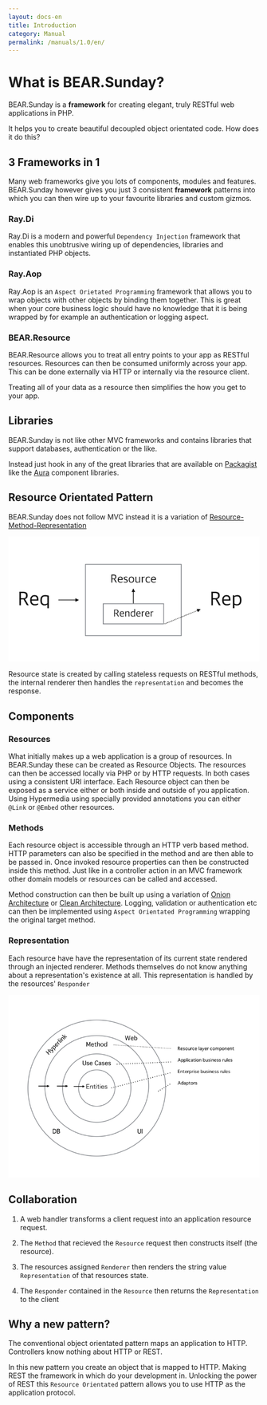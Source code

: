 ```yaml
---
layout: docs-en
title: Introduction
category: Manual
permalink: /manuals/1.0/en/
---
```

# What is BEAR.Sunday?

BEAR.Sunday is a **framework** for creating elegant, truly RESTful web applications in PHP.

It helps you to create beautiful decoupled object orientated code. How does it do this?

## 3 Frameworks in 1

Many web frameworks give you lots of components, modules and features. BEAR.Sunday however gives you just 3 consistent **framework** patterns into which you can then wire up to your favourite libraries and custom gizmos.

### Ray.Di

Ray.Di is a modern and powerful `Dependency Injection` framework that enables this unobtrusive wiring up of dependencies, libraries and instantiated PHP objects.

### Ray.Aop

Ray.Aop is an `Aspect Orietated Programming` framework that allows you to wrap objects with other objects by binding them together. This is great when your core business logic should have no knowledge that it is being wrapped by for example an authentication or logging aspect.


### BEAR.Resource

BEAR.Resource allows you to treat all entry points to your app as RESTful resources. Resources can then be consumed uniformly across your app. This can be done externally via HTTP or internally via the resource client. 

Treating all of your data as a resource then simplifies the how you get to your app.

## Libraries

BEAR.Sunday is not like other MVC frameworks and contains libraries that support databases, authentication or the like. 

Instead just hook in any of the great libraries that are available on [Packagist](https://packagist.org/) like the [Aura](http://auraphp.com/) component libraries.

## Resource Orientated Pattern

BEAR.Sunday does not follow MVC instead it is a variation of [Resource-Method-Representation](http://www.peej.co.uk/articles/rmr-architecture.html)

![4R](/images/screen/4r.png)

Resource state is created by calling stateless  requests on RESTful methods, the internal renderer then handles the `representation` and becomes the response.

## Components

### Resources

What initially makes up a web application is a group of resources. In BEAR.Sunday these can be created as Resource Objects. The resources can then be accessed locally via PHP or by HTTP requests. In both cases using a consistent URI interface. Each Resource object can then be exposed as a service either or both inside and outside of you application. Using Hypermedia using specially provided annotations you can either `@Link` or `@Embed` other resources.

### Methods

Each resource object is accessible through an HTTP verb based method. HTTP parameters can also be specified in the method and are then able to be passed in. Once invoked resource properties can then be constructed inside this method. Just like in a controller action in an MVC framework other domain models or resources can be called and accessed.

Method construction can then be built up using a variation of [Onion Architecture](http://www.infoq.com/news/2014/10/ddd-onion-architecture) or [Clean Architecture](http://blog.8thlight.com/uncle-bob/2012/08/13/the-clean-architecture.html). Logging, validation or authentication etc can then be implemented using `Aspect Orientated Programming` wrapping the original target method.

### Representation

Each resource have have the representation of its current state rendered through an injected renderer. Methods themselves do not know anything about a representation's existence at all. This representation is handled by the resources' `Responder`

![Clean Method](/images/screen/clean-method.png)

## Collaboration

1. A web handler transforms a client request into an application resource request.

1. The `Method` that recieved the `Resource` request then constructs itself (the resource).

1. The resources assigned `Renderer` then renders the string value `Representation` of that resources state.

1. The `Responder` contained in the `Resource` then returns the `Representation` to the client

## Why a new pattern?

The conventional object orientated pattern maps an application to HTTP. Controllers know nothing about HTTP or REST.

In this new pattern you create an object that is mapped to HTTP. Making REST the framework in which do your development in. Unlocking the power of REST this `Resource Orientated` pattern allows you to use HTTP as the application protocol.
